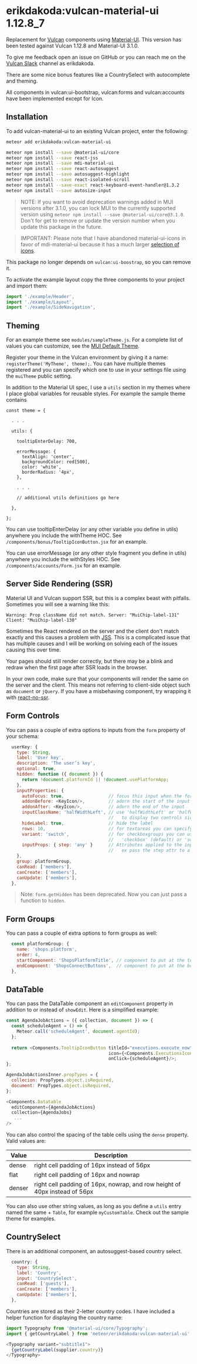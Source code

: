 
# erikdakoda:vulcan-material-ui 1.12.8_7

Replacement for [Vulcan](http://vulcanjs.org/) components using [Material-UI](https://material-ui.com/). 
This version has been tested against Vulcan 1.12.8 and Material-UI 3.1.0.

To give me feedback open an issue on GitHub or you can reach me on the [Vulcan Slack](https://vulcanjs.slack.com) 
channel as erikdakoda.

There are some nice bonus features like a CountrySelect with autocomplete and theming.

All components in vulcan:ui-bootstrap, vulcan:forms and vulcan:accounts have been implemented except for Icon.

## Installation

To add vulcan-material-ui to an existing Vulcan project, enter the following:

``` sh
meteor add erikdakoda:vulcan-material-ui

meteor npm install --save @material-ui/core
meteor npm install --save react-jss
meteor npm install --save mdi-material-ui
meteor npm install --save react-autosuggest
meteor npm install --save autosuggest-highlight
meteor npm install --save react-isolated-scroll
meteor npm install --save-exact react-keyboard-event-handler@1.3.2
meteor npm install --save autosize-input
```

> NOTE: If you want to avoid deprecation warnings added in MUI versions after 3.1.0, you can lock MUI to the currently supported version using `meteor npm install --save @material-ui/core@3.1.0`. Don't for get to remove or update the version number when you update this package in the future.


> IMPORTANT: Please note that I have abandoned material-ui-icons in favor of mdi-material-ui because it has a much larger [selection of icons](https://materialdesignicons.com/).

This package no longer depends on `vulcan:ui-boostrap`, so you can remove it.

To activate the example layout copy the three components to your project and import them:

``` javascript
import './example/Header',
import './example/Layout',
import './example/SideNavigation',
```

## Theming

For an example theme see `modules/sampleTheme.js`. For a complete list of values you can customize, 
see the [MUI Default Theme](https://material-ui-next.com/customization/default-theme/). 

Register your theme in the Vulcan environment by giving it a name: `registerTheme('MyTheme', theme);`. 
You can have multiple themes registered and you can specify which one to use in your settings file using the `muiTheme` public setting.

In addition to the Material UI spec, I use a `utils` section in my themes where I place global variables for reusable styles. 
For example the sample theme contains 

```
const theme = {
  
  . . .
  
  utils: {
    
    tooltipEnterDelay: 700,
    
    errorMessage: {
      textAlign: 'center',
      backgroundColor: red[500],
      color: 'white',
      borderRadius: '4px',
    },
    
    . . .
    
    // additional utils definitions go here
    
  },
  
};
```

You can use tooltipEnterDelay (or any other variable you define in utils) anywhere you include the withTheme HOC. See `/components/bonus/TooltipIconButton.jsx` for an example.

You can use errorMessage (or any other style fragment you define in utils) anywhere you include the withStyles HOC. See `/components/accounts/Form.jsx` for an example.

## Server Side Rendering (SSR)

Material UI and Vulcan support SSR, but this is a complex beast with pitfalls. Sometimes you will see a warning like this:

`Warning: Prop className did not match. Server: "MuiChip-label-131" Client: "MuiChip-label-130"`

Sometimes the React rendered on the server and the client don't match exactly and this causes a problem with [JSS](https://material-ui-next.com/customization/css-in-js/#jss). This is a complicated issue that has multiple causes and I will be working on solving each of the issues causing this over time.

Your pages should still render correctly, but there may be a blink and redraw when the first page after SSR loads in the browser.

In your own code, make sure that your components will render the same on the server and the client. This means not referring to client-side object such as `document` or `jQuery`. If you have a misbehaving component, try wrapping it with [react-no-ssr](https://github.com/kadirahq/react-no-ssr). 

## Form Controls

You can pass a couple of extra options to inputs from the `form` property of your schema:

``` javascript
  userKey: {
    type: String,
    label: 'User key',
    description: 'The user’s key',
    optional: true,
    hidden: function ({ document }) {
      return !document.platformId || !document.usePlatformApp;
    },
    inputProperties: {
      autoFocus: true,                 // focus this input when the form loads
      addonBefore: <KeyIcon/>,         // adorn the start of the input
      addonAfter: <KeyIcon/>,          // adorn the end of the input
      inputClassName: 'halfWidthLeft', // use 'halfWidthLeft' or 'halfWidthRight'
                                       //   to display two controls side by side
      hideLabel: true,                 // hide the label
      rows: 10,                        // for textareas you can specify the rows
      variant: 'switch',               // for checkboxgroups you can use either 
                                       //   'checkbox' (default) or 'switch'
      inputProps: { step: 'any' }      // Attributes applied to the input element, for
                                       //   ex pass the step attr to a number input
    },
    group: platformGroup,
    canRead: ['members'],
    canCreate: ['members'],
    canUpdate: ['members'],
  },
```

> Note: `form.getHidden` has been deprecated. Now you can just pass a function to `hidden`.

## Form Groups

You can pass a couple of extra options to form groups as well:

``` javascript
  const platformGroup: {
    name: 'shops.platform',
    order: 4,
    startComponent: 'ShopsPlatformTitle', // component to put at the top of the form group
    endComponent: 'ShopsConnectButtons',  // component to put at the bottom of the form group
  },
```

## DataTable

You can pass the DataTable component an `editComponent` property in addition to or instead of `showEdit`. Here is a simplified example:

``` javascript
const AgendaJobActions = ({ collection, document }) => {
  const scheduleAgent = () => {
    Meteor.call('scheduleAgent', document.agentId);
  };
  
  return <Components.TooltipIconButton titleId="executions.execute_now"
                                       icon={<Components.ExecutionsIcon/>}
                                       onClick={scheduleAgent}/>;
};

AgendaJobActionsInner.propTypes = {
  collecion: PropTypes.object.isRequired,
  document: PropTypes.object.isRequired,
};

<Components.Datatable
  editComponent={AgendaJobActions}
  collection={AgendaJobs}
   ...
/>
```

You can also control the spacing of the table cells using the `dense` property. Valid values are:

| Value   | Description  |
| ------- | ------------ |
| dense   | right cell padding of 16px instead of 56px |
| flat    | right cell padding of 16px and nowrap |
| denser  | right cell padding of 16px, nowrap, and row height of 40px instead of 56px |

You can also use other string values, as long as you define a `utils` entry named the same + `Table`, for example `myCustomTable`. Check out the sample theme for examples.


## CountrySelect

There is an additional component, an autosuggest-based country select.

``` javascript
  country: {
    type: String,
    label: 'Country',
    input: 'CountrySelect',
    canRead: ['guests'],
    canCreate: ['members'],
    canUpdate: ['members'],
  },
```

Countries are stored as their 2-letter country codes. I have included a helper function for displaying the country name:

``` javascript
import Typography from '@material-ui/core/Typography';
import { getCountryLabel } from 'meteor/erikdakoda:vulcan-material-ui';

<Typography variant="subtitle1">
  {getCountryLabel(supplier.country)}
</Typography>
```

